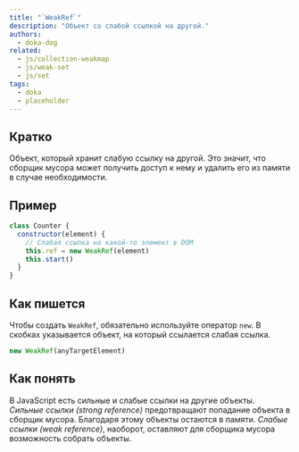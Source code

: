 ```yaml
---
title: "`WeakRef`"
description: "Объект со слабой ссылкой на другой."
authors:
  - doka-dog
related:
  - js/collection-weakmap
  - js/weak-set
  - js/set
tags:
  - doka
  - placeholder
---
```


## Кратко

Объект, который хранит слабую ссылку на другой. Это значит, что сборщик мусора может получить доступ к нему и удалить его из памяти в случае необходимости.

## Пример

```js
class Counter {
  constructor(element) {
    // Слабая ссылка на какой-то элемент в DOM
    this.ref = new WeakRef(element)
    this.start()
  }
}
```

## Как пишется

Чтобы создать `WeakRef`, обязательно используйте оператор `new`. В скобках указывается объект, на который ссылается слабая ссылка.

```js
new WeakRef(anyTargetElement)
```

## Как понять

В JavaScript есть сильные и слабые ссылки на другие объекты. _Сильные ссылки (strong reference)_ предотвращают попадание объекта в сборщик мусора. Благодаря этому объекты остаются в памяти. _Слабые ссылки (weak reference)_, наоборот, оставляют для сборщика мусора возможность собрать объекты.
